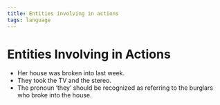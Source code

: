 ```yaml
---
title: Entities involving in actions
tags: language
---
```


# Entities Involving in Actions
- Her house was broken into last week.
- They took the TV and the stereo.
- The pronoun ‘they’ should be recognized as referring to the burglars who broke into the house.
















